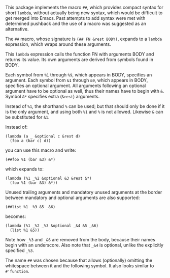 This package implements the macro `##`, which provides compact
syntax for short `lambda`, without actually being new syntax,
which would be difficult to get merged into Emacs.  Past attempts
to add syntax were met with determined pushback and the use of a
macro was suggested as an alternative.

The `##` macro, whose signature is `(## FN &rest BODY)`, expands
to a `lambda` expression, which wraps around these arguments.

This `lambda` expression calls the function FN with arguments
BODY and returns its value.  Its own arguments are derived from
symbols found in BODY.

Each symbol from `%1` through `%9`, which appears in BODY,
specifies an argument.  Each symbol from `&1` through `&9`, which
appears in BODY, specifies an optional argument.  All arguments
following an optional argument have to be optional as well, thus
their names have to begin with `&`.  Symbol `&*` specifies extra
(`&rest`) arguments.

Instead of `%1`, the shorthand `%` can be used; but that should
only be done if it is the only argument, and using both `%1` and
`%` is not allowed.  Likewise `&` can be substituted for `&1`.

Instead of:

```elisp
(lambda (a _ &optional c &rest d)
  (foo a (bar c) d))
```

you can use this macro and write:

```elisp
(##foo %1 (bar &3) &*)
```

which expands to:

```elisp
(lambda (%1 _%2 &optional &3 &rest &*)
  (foo %1 (bar &3) &*))
```

Unused trailing arguments and mandatory unused arguments at the
border between mandatory and optional arguments are also supported:

```elisp
(##list %1 _%3 &5 _&6)
```

becomes:

```elisp
(lambda (%1 _%2 _%3 &optional _&4 &5 _&6)
  (list %1 &5))
```

Note how `_%3` and `_&6` are removed from the body, because their
names begin with an underscore.  Also note that `_&4` is optional,
unlike the explicitly specified `_%3`.

The name `##` was chosen because that allows (optionally)
omitting the whitespace between it and the following symbol.
It also looks similar to `#'function`.
